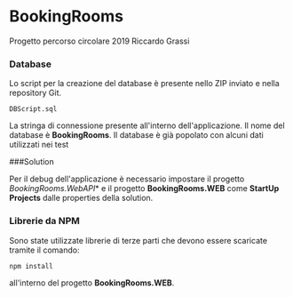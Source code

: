# BookingRooms
Progetto percorso circolare 2019
Riccardo Grassi

### Database

Lo script per la creazione del database è presente nello ZIP inviato e nella repository Git.

```
DBScript.sql
```

La stringa di connessione presente all'interno dell'applicazione. Il nome del database è **BookingRooms**.
Il database è già popolato con alcuni dati utilizzati nei test

###Solution

Per il debug dell'applicazione è necessario impostare il progetto *BookingRooms.WebAPI** e il progetto **BookingRooms.WEB** come **StartUp Projects** dalle properties della solution.

### Librerie da NPM

Sono state utilizzate librerie di terze parti che devono essere scaricate tramite il comando:

```
npm install
```

all'interno del progetto **BookingRooms.WEB**.
